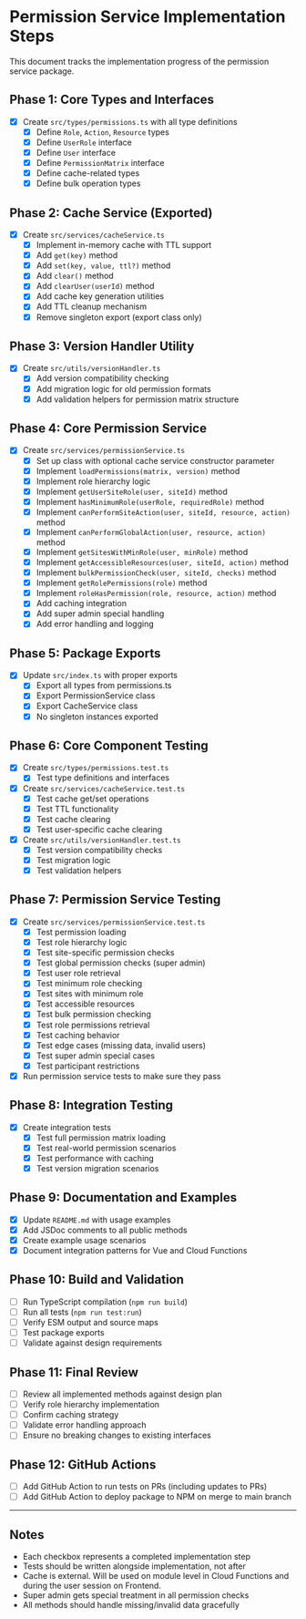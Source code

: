 # Permission Service Implementation Steps

This document tracks the implementation progress of the permission service package.

## Phase 1: Core Types and Interfaces

- [x] Create `src/types/permissions.ts` with all type definitions
  - [x] Define `Role`, `Action`, `Resource` types
  - [x] Define `UserRole` interface
  - [x] Define `User` interface
  - [x] Define `PermissionMatrix` interface
  - [x] Define cache-related types
  - [x] Define bulk operation types

## Phase 2: Cache Service (Exported)

- [x] Create `src/services/cacheService.ts`
  - [x] Implement in-memory cache with TTL support
  - [x] Add `get(key)` method
  - [x] Add `set(key, value, ttl?)` method
  - [x] Add `clear()` method
  - [x] Add `clearUser(userId)` method
  - [x] Add cache key generation utilities
  - [x] Add TTL cleanup mechanism
  - [x] Remove singleton export (export class only)

## Phase 3: Version Handler Utility

- [x] Create `src/utils/versionHandler.ts`
  - [x] Add version compatibility checking
  - [x] Add migration logic for old permission formats
  - [x] Add validation helpers for permission matrix structure

## Phase 4: Core Permission Service

- [x] Create `src/services/permissionService.ts`
  - [x] Set up class with optional cache service constructor parameter
  - [x] Implement `loadPermissions(matrix, version)` method
  - [x] Implement role hierarchy logic
  - [x] Implement `getUserSiteRole(user, siteId)` method
  - [x] Implement `hasMinimumRole(userRole, requiredRole)` method
  - [x] Implement `canPerformSiteAction(user, siteId, resource, action)` method
  - [x] Implement `canPerformGlobalAction(user, resource, action)` method
  - [x] Implement `getSitesWithMinRole(user, minRole)` method
  - [x] Implement `getAccessibleResources(user, siteId, action)` method
  - [x] Implement `bulkPermissionCheck(user, siteId, checks)` method
  - [x] Implement `getRolePermissions(role)` method
  - [x] Implement `roleHasPermission(role, resource, action)` method
  - [x] Add caching integration
  - [x] Add super admin special handling
  - [x] Add error handling and logging

## Phase 5: Package Exports

- [x] Update `src/index.ts` with proper exports
  - [x] Export all types from permissions.ts
  - [x] Export PermissionService class
  - [x] Export CacheService class
  - [x] No singleton instances exported

## Phase 6: Core Component Testing

- [x] Create `src/types/permissions.test.ts`
  - [x] Test type definitions and interfaces

- [x] Create `src/services/cacheService.test.ts`
  - [x] Test cache get/set operations
  - [x] Test TTL functionality
  - [x] Test cache clearing
  - [x] Test user-specific cache clearing

- [x] Create `src/utils/versionHandler.test.ts`
  - [x] Test version compatibility checks
  - [x] Test migration logic
  - [x] Test validation helpers

## Phase 7: Permission Service Testing

- [x] Create `src/services/permissionService.test.ts`
  - [x] Test permission loading
  - [x] Test role hierarchy logic
  - [x] Test site-specific permission checks
  - [x] Test global permission checks (super admin)
  - [x] Test user role retrieval
  - [x] Test minimum role checking
  - [x] Test sites with minimum role
  - [x] Test accessible resources
  - [x] Test bulk permission checking
  - [x] Test role permissions retrieval
  - [x] Test caching behavior
  - [x] Test edge cases (missing data, invalid users)
  - [x] Test super admin special cases
  - [x] Test participant restrictions
- [x] Run permission service tests to make sure they pass

## Phase 8: Integration Testing

- [x] Create integration tests
  - [x] Test full permission matrix loading
  - [x] Test real-world permission scenarios
  - [x] Test performance with caching
  - [x] Test version migration scenarios

## Phase 9: Documentation and Examples

- [x] Update `README.md` with usage examples
- [x] Add JSDoc comments to all public methods
- [x] Create example usage scenarios
- [x] Document integration patterns for Vue and Cloud Functions

## Phase 10: Build and Validation

- [ ] Run TypeScript compilation (`npm run build`)
- [ ] Run all tests (`npm run test:run`)
- [ ] Verify ESM output and source maps
- [ ] Test package exports
- [ ] Validate against design requirements

## Phase 11: Final Review

- [ ] Review all implemented methods against design plan
- [ ] Verify role hierarchy implementation
- [ ] Confirm caching strategy
- [ ] Validate error handling approach
- [ ] Ensure no breaking changes to existing interfaces

## Phase 12: GitHub Actions
- [ ] Add GitHub Action to run tests on PRs (including updates to PRs)
- [ ] Add GitHub Action to deploy package to NPM on merge to main branch

---

## Notes

- Each checkbox represents a completed implementation step
- Tests should be written alongside implementation, not after
- Cache is external. Will be used on module level in Cloud Functions and during the user session on Frontend.
- Super admin gets special treatment in all permission checks
- All methods should handle missing/invalid data gracefully
